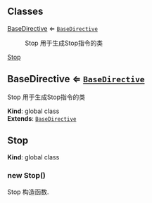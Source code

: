 ## Classes

<dl>
<dt><a href="#BaseDirective">BaseDirective</a> ⇐ <code><a href="#BaseDirective">BaseDirective</a></code></dt>
<dd><p>Stop 用于生成Stop指令的类</p>
</dd>
<dt><a href="#Stop">Stop</a></dt>
<dd></dd>
</dl>

<a name="BaseDirective"></a>

## BaseDirective ⇐ [<code>BaseDirective</code>](#BaseDirective)
Stop 用于生成Stop指令的类

**Kind**: global class  
**Extends**: [<code>BaseDirective</code>](#BaseDirective)  
<a name="Stop"></a>

## Stop
**Kind**: global class  
<a name="new_Stop_new"></a>

### new Stop()
Stop 构造函数.

